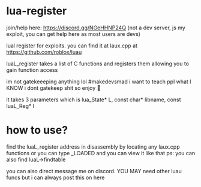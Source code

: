 # lua-register

join/help here: https://discord.gg/NGeHHNP24Q
(not a dev server, js my exploit, you can get help here as most users are devs)

lual register for exploits. you can find it at laux.cpp at https://github.com/roblox/luau

luaL_register takes a list of C functions and registers them allowing you to gain function access

im not gatekeeeping anything lol #makedevsmad
i want to teach ppl what I KNOW i dont gatekeep shit so enjoy 💝

it takes 3 parameters which is lua_State* L, const char* libname, const luaL_Reg* l

# how to use?

find the luaL_register address in disassembly by locating any laux.cpp functions
or you can type _LOADED and you can view it like that
ps: you can also find luaL->findtable

you can also direct message me on discord. YOU MAY need other luau funcs but i can always post this on here

